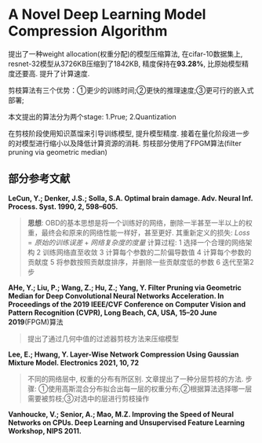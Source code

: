 # A Novel Deep Learning Model Compression Algorithm

提出了一种weight allocation(权重分配)的模型压缩算法, 在cifar-10数据集上, resnet-32模型从3726KB压缩到了1842KB, 精度保持在**93.28%**, 比原始模型精度还要高. 提升了计算速度.

剪枝算法有三个优势：①更少的训练时间;②更快的推理速度;③更可行的嵌入式部署;

本文提出的算法分为两个stage: 1.Prue; 2.Quantization

在剪枝阶段使用知识蒸馏来引导训练模型, 提升模型精度. 接着在量化阶段进一步的对模型进行缩小以及降低计算资源的消耗. 剪枝部分使用了FPGM算法(filter pruning via geometric median)




## 部分参考文献

**LeCun, Y.; Denker, J.S.; Solla, S.A. Optimal brain damage. Adv. Neural Inf. Process. Syst. 1990, 2, 598–605.**
> **思想**: OBD的基本思想是将一个训练好的网络，删除一半甚至一半以上的权重，最终会和原来的网络性能一样好，甚至更好.
> 其重新定义的损失: $Loss = 原始的训练误差+网络复杂度的度量$
> 计算过程:
> 1 选择一个合理的网络架构
> 2 训练网络直至收敛
> 3 计算每个参数的二阶偏导数值
> 4 计算每个参数的贡献度
> 5 将参数按照贡献度排序，并删除一些贡献度低的参数
> 6 迭代至第2步

**AHe, Y.; Liu, P.; Wang, Z.; Hu, Z.; Yang, Y. Filter Pruning via Geometric Median for Deep Convolutional Neural Networks Acceleration. In Proceedings of the 2019 IEEE/CVF Conference on Computer Vision and Pattern Recognition (CVPR), Long Beach, CA, USA, 15–20 June 2019**(FPGM)算法
> 提出了通过几何中值的过滤器剪枝方法来压缩模型

**Lee, E.; Hwang, Y. Layer-Wise Network Compression Using Gaussian Mixture Model. Electronics 2021, 10, 72**
> 不同的网络层中, 权重的分布有所区别. 文章提出了一种分层剪枝的方法. 步骤: ①使用高斯混合分布拟合出每一层的权重分布;②根据算法选择哪一层需要被剪枝;③对选中的层进行剪枝操作

**Vanhoucke, V.; Senior, A.; Mao, M.Z. Improving the Speed of Neural Networks on CPUs. Deep Learning and Unsupervised Feature Learning Workshop, NIPS 2011.**
>